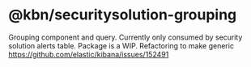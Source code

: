 # @kbn/securitysolution-grouping

Grouping component and query. Currently only consumed by security solution alerts table. Package is a WIP. Refactoring to make generic https://github.com/elastic/kibana/issues/152491
